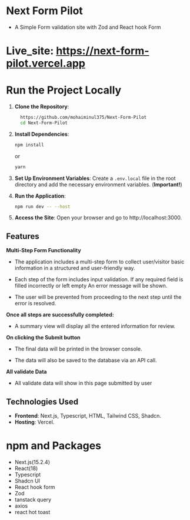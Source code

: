# Next Form Pilot

- A Simple Form validation site with Zod and React hook Form

# Live_site: https://next-form-pilot.vercel.app

# Run the Project Locally

1. **Clone the Repository**:

   ```sh
     https://github.com/mohaiminul375/Next-Form-Pilot
     cd Next-Form-Pilot
   ```

2. **Install Dependencies**:

   ```sh
   npm install
   ```

   or

   ```sh
   yarn
   ```

3. **Set Up Environment Variables**: Create a `.env.local` file in the root directory and add the necessary environment variables. (**Important!**)

4. **Run the Application**:

   ```sh
   npm run dev -- --host
   ```

5. **Access the Site**: Open your browser and go to http://localhost:3000.

## Features

**Multi-Step Form Functionality**

- The application includes a multi-step form to collect user/visitor basic information in a structured and user-friendly way.

- Each step of the form includes input validation. If any required field is filled incorrectly or left empty
 An error message will be shown.

- The user will be prevented from proceeding to the next step until the error is resolved.

**Once all steps are successfully completed:**

- A summary view will display all the entered information for review.

**On clicking the Submit button**

- The final data will be printed in the browser console.

- The data will also be saved to the database via an API call.

**All validate Data**
- All validate data will show in this page submitted by user
## Technologies Used

- **Frontend**: Next.js, Typescript, HTML, Tailwind CSS, Shadcn.
- **Hosting**: Vercel.

# npm and Packages

- Next.js(15.2.4)
- React(18)
- Typescript
- Shadcn UI
- React hook form
- Zod
- tanstack query
- axios
- react hot toast
